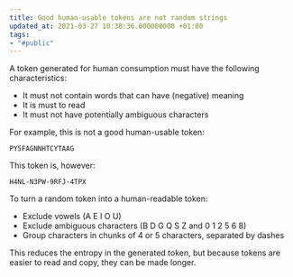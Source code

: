 ```yaml
---
title: Good human-usable tokens are not random strings
updated_at: 2021-03-27 10:38:36.000000000 +01:00
tags:
- "#public"
---
```



A token generated for human consumption must have the following characteristics:

* It must not contain words that can have (negative) meaning
* It is must to read
* It must not have potentially ambiguous characters

For example, this is not a good human-usable token:

```
PY5FAGNNHTCYTAAG
```

This token is, however:

```
H4NL-N3PW-9RFJ-4TPX
```

To turn a random token into a human-readable token:

* Exclude vowels (A E I O U)
* Exclude ambiguous characters (B D G Q S Z and 0 1 2 5 6 8)
* Group characters in chunks of 4 or 5 characters, separated by dashes

This reduces the entropy in the generated token, but because tokens are easier to read and copy, they can be made longer.